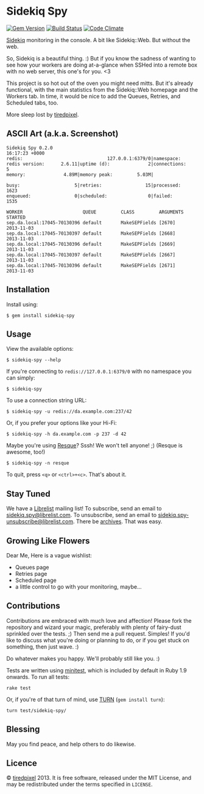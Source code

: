 # Sidekiq Spy

[![Gem Version](https://badge.fury.io/rb/sidekiq-spy.png)](http://badge.fury.io/rb/sidekiq-spy)
[![Build Status](https://travis-ci.org/tiredpixel/sidekiq-spy.png?branch=master,stable)](https://travis-ci.org/tiredpixel/sidekiq-spy)
[![Code Climate](https://codeclimate.com/github/tiredpixel/sidekiq-spy.png)](https://codeclimate.com/github/tiredpixel/sidekiq-spy)

[Sidekiq](https://github.com/mperham/sidekiq) monitoring in the console.
A bit like Sidekiq::Web. But without the web.

So, Sidekiq is a beautiful thing. :) But if you know the sadness of wanting to
see how your workers are doing at-a-glance when SSHed into a remote box with
no web server, this one's for you. <3

This project is so hot out of the oven you might need mitts. But it's already
functional, with the main statistics from the Sidekiq::Web homepage and the
Workers tab. In time, it would be nice to add the Queues, Retries, and
Scheduled tabs, too.

More sleep lost by [tiredpixel](http://www.tiredpixel.com).


## ASCII Art (a.k.a. Screenshot)

    Sidekiq Spy 0.2.0                                                 16:17:23 +0000
    redis:                               127.0.0.1:6379/0|namespace:
    redis version:      2.6.11|uptime (d):              2|connections:             5
    memory:              4.89M|memory peak:         5.03M|

    busy:                    5|retries:                15|processed:            1623
    enqueued:                0|scheduled:               0|failed:               1535

    WORKER                      QUEUE         CLASS         ARGUMENTS        STARTED
    sep.da.local:17045-70130396 default       MakeSEPFields [2670]        2013-11-03
    sep.da.local:17045-70130397 default       MakeSEPFields [2668]        2013-11-03
    sep.da.local:17045-70130396 default       MakeSEPFields [2669]        2013-11-03
    sep.da.local:17045-70130397 default       MakeSEPFields [2667]        2013-11-03
    sep.da.local:17045-70130396 default       MakeSEPFields [2671]        2013-11-03


## Installation

Install using:

    $ gem install sidekiq-spy


## Usage

View the available options:

    $ sidekiq-spy --help

If you're connecting to `redis://127.0.0.1:6379/0` with no namespace you can
simply:

    $ sidekiq-spy

To use a connection string URL:

    $ sidekiq-spy -u redis://da.example.com:237/42

Or, if you prefer your options like your Hi-Fi:

    $ sidekiq-spy -h da.example.com -p 237 -d 42

Maybe you're using [Resque](https://github.com/resque/resque)? Sssh!
We won't tell anyone! ;) (Resque is awesome, too!)

    $ sidekiq-spy -n resque

To quit, press `<q>` or `<ctrl>+<c>`. That's about it.


## Stay Tuned

We have a [Librelist](http://librelist.com) mailing list!
To subscribe, send an email to <sidekiq.spy@librelist.com>.
To unsubscribe, send an email to <sidekiq.spy-unsubscribe@librelist.com>.
There be [archives](http://librelist.com/browser/sidekiq.spy/).
That was easy.


## Growing Like Flowers

Dear Me, Here is a vague wishlist:

- Queues page
- Retries page
- Scheduled page
- a little control to go with your monitoring, maybe...


## Contributions

Contributions are embraced with much love and affection!
Please fork the repository and wizard your magic, preferably with plenty of
fairy-dust sprinkled over the tests. ;)
Then send me a pull request. Simples!
If you'd like to discuss what you're doing or planning to do, or if you get
stuck on something, then just wave. :)

Do whatever makes you happy. We'll probably still like you. :)

Tests are written using [minitest](https://github.com/seattlerb/minitest),
which is included by default in Ruby 1.9 onwards. To run all tests:

    rake test

Or, if you're of that turn of mind, use [TURN](https://github.com/TwP/turn)
(`gem install turn`):

    turn test/sidekiq-spy/


## Blessing

May you find peace, and help others to do likewise.


## Licence

© [tiredpixel](http://www.tiredpixel.com) 2013.
It is free software, released under the MIT License, and may be redistributed
under the terms specified in `LICENSE`.
